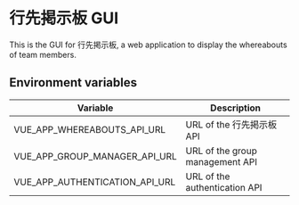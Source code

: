 # 行先掲示板 GUI

This is the GUI for 行先掲示板, a web application to display the whereabouts of team members.

## Environment variables

| Variable  | Description |
| ---  | --- |
| VUE_APP_WHEREABOUTS_API_URL  | URL of the 行先掲示板 API |
| VUE_APP_GROUP_MANAGER_API_URL | URL of the group management API |
| VUE_APP_AUTHENTICATION_API_URL | URL of the authentication API |